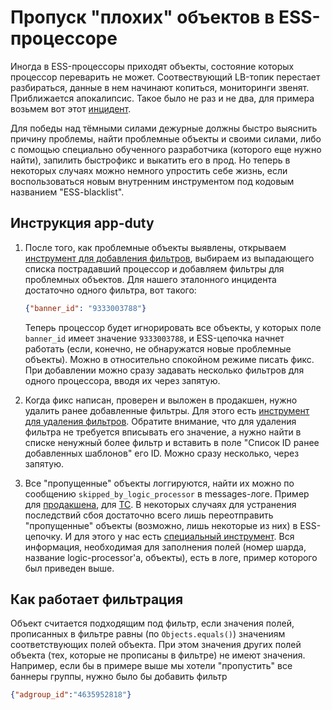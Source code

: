 # Пропуск "плохих" объектов в ESS-процессоре

Иногда в ESS-процессоры приходят объекты, состояние которых процессор переварить не может. Соотвествующий LB-топик перестает разбираться, данные в нем начинают копиться, мониторинги звенят. Приближается апокалипсис. Такое было не раз и не два, для примера возьмем вот этот [инцидент](https://st.yandex-team.ru/DIRECTINCIDENTS-620).

Для победы над тёмными силами дежурные должны быстро выяснить причину проблемы, найти проблемные объекты и своими силами, либо с помощью специально обученного разработчика (которого еще нужно найти), запилить быстрофикс и выкатить его в прод. Но теперь в некоторых случаях можно немного упростить себе жизнь, если воспользоваться новым внутренним инструментом под кодовым названием "ESS-blacklist".

## Инструкция app-duty

1. После того, как проблемные объекты выявлены, открываем [инструмент для добавления фильтров](https://direct.yandex.ru/internal_tools/#ess_blacklist_add_tool),
    выбираем из выпадающего списка пострадавший процессор и добавляем фильтры для проблемных объектов.
    Для нашего эталонного инцидента достаточно одного фильтра, вот такого:
    ```json
    {"banner_id": "9333003788"}
    ```
    Теперь процессор будет игнорировать все объекты, у которых поле `banner_id` имеет значение `9333003788`,
    и ESS-цепочка начнет работать (если, конечно, не обнаружатся новые проблемные объекты).
    Можно в относительно спокойном режиме писать фикс. 
    При добавлении можно сразу задавать несколько фильтров для одного процессора, вводя их через запятую.

1. Когда фикс написан, проверен и выложен в продакшен, нужно удалить ранее добавленные фильтры.
Для этого есть [инструмент для удаления фильтров](https://direct.yandex.ru/internal_tools/#ess_blacklist_remove_tool).
Обратите внимание, что для удаления фильтра не требуется вписывать его значение,
а нужно найти в списке ненужный более фильтр и вставить в поле "Список ID ранее добавленных шаблонов" его ID.
Можно сразу несколько, через запятую.

1. Все "пропущенные" объекты логгируются, найти их можно по сообщению `skipped_by_logic_processor` в messages-логе.
Пример для [продакшена](https://direct.yandex.ru/logviewer/short/KyPBMFwF3YADv5), 
для [ТС](https://test-direct.yandex.ru/logviewer/short/apHhz9VQ3XBNo9).
В некоторых случаях для устранения последствий сбоя достаточно всего лишь переотправить "пропущенные" объекты (возможно, лишь некоторые из них) в ESS-цепочку.
И для этого у нас есть [специальный инструмент](https://direct.yandex.ru/internal_tools/#sending_objects_to_ess).
Вся информация, необходимая для заполнения полей (номер шарда, название logic-processor'а, объекты), есть в логе, пример которого был приведен выше.

## Как работает фильтрация

Объект считается подходящим под фильтр, если значения полей, прописанных в фильтре равны (по `Objects.equals()`) значениям соответствующих полей объекта.
При этом значения других полей объекта (тех, которые не прописаны в фильтре) не имеют значения.
Например, если бы в примере выше мы хотели "пропустить" все баннеры группы, нужно было бы добавить фильтр
```json
{"adgroup_id":"4635952818"}
```
